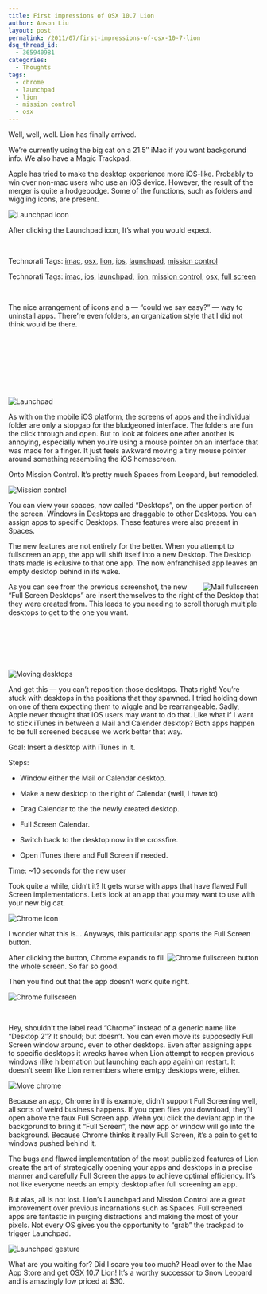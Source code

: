 ```yaml
---
title: First impressions of OSX 10.7 Lion
author: Anson Liu
layout: post
permalink: /2011/07/first-impressions-of-osx-10-7-lion
dsq_thread_id:
  - 365940981
categories:
  - Thoughts
tags:
  - chrome
  - launchpad
  - lion
  - mission control
  - osx
---
```

Well, well, well. Lion has finally arrived.

We&#8217;re currently using the big cat on a 21.5&#8243; iMac if you want backgorund info. We also have a Magic Trackpad.

Apple has tried to make the desktop experience more iOS-like. Probably to win over non-mac users who use an iOS device. However, the result of the merger is quite a hodgepodge. Some of the functions, such as folders and wiggling icons, are present.

<img style="display: block; margin-left: auto; margin-right: auto;" title="launchpad icon.png" src="https://i2.wp.com/apparentetch.com/wp-content/uploads/2011/07/launchpad-icon1.png?resize=107%2C141" border="0" alt="Launchpad icon" data-recalc-dims="1" />

After clicking the Launchpad icon, It&#8217;s what you would expect.

<p style="text-align: center;">
   
</p>

<!-- Technorati Tags Start -->

Technorati Tags: <a rel="tag" href="http://technorati.com/tag/imac">imac</a>, <a rel="tag" href="http://technorati.com/tag/osx">osx</a>, <a rel="tag" href="http://technorati.com/tag/lion">lion</a>, <a rel="tag" href="http://technorati.com/tag/ios">ios</a>, <a rel="tag" href="http://technorati.com/tag/launchpad">launchpad</a>, <a rel="tag" href="http://technorati.com/tag/mission%20control">mission control</a>

<!-- Technorati Tags End -->

<!-- Technorati Tags Start -->

Technorati Tags: <a rel="tag" href="http://technorati.com/tag/imac">imac</a>, <a rel="tag" href="http://technorati.com/tag/ios">ios</a>, <a rel="tag" href="http://technorati.com/tag/launchpad">launchpad</a>, <a rel="tag" href="http://technorati.com/tag/lion">lion</a>, <a rel="tag" href="http://technorati.com/tag/mission%20control">mission control</a>, <a rel="tag" href="http://technorati.com/tag/osx">osx</a>, <a rel="tag" href="http://technorati.com/tag/full%20screen">full screen</a>

<!-- Technorati Tags End -->

<!--more-->

 

The nice arrangement of icons and a — &#8220;could we say easy?&#8221; — way to uninstall apps. There&#8217;re even folders, an organization style that I did not think would be there.

 

 

 

 

<img style="display: block; margin-left: auto; margin-right: auto;" title="launchpad.png" src="https://i1.wp.com/apparentetch.com/wp-content/uploads/2011/07/launchpad1.png?resize=405%2C348" border="0" alt="Launchpad" data-recalc-dims="1" />

As with on the mobile iOS platform, the screens of apps and the individual folder are only a stopgap for the bludgeoned interface. The folders are fun the click through and open. But to look at folders one after another is annoying, especially when you&#8217;re using a mouse pointer on an interface that was made for a finger. It just feels awkward moving a tiny mouse pointer around something resembling the iOS homescreen.

Onto Mission Control. It&#8217;s pretty much Spaces from Leopard, but remodeled.

<img style="display: block; margin-left: auto; margin-right: auto;" title="mission control.png" src="https://i1.wp.com/apparentetch.com/wp-content/uploads/2011/07/mission-control.png?resize=512%2C288" border="0" alt="Mission control" data-recalc-dims="1" />

You can view your spaces, now called &#8220;Desktops&#8221;, on the upper portion of the screen. Windows in Desktops are draggable to other Desktops. You can assign apps to specific Desktops. These features were also present in Spaces.

The new features are not entirely for the better. When you attempt to fullscreen an app, the app will shift itself into a new Desktop. The Desktop thats made is eclusive to that one app. The now enfranchised app leaves an empty desktop behind in its wake.

<img style="float: right;" title="mail fullscreen.png" src="https://i2.wp.com/apparentetch.com/wp-content/uploads/2011/07/mail-fullscreen1.png?resize=246%2C170" border="0" alt="Mail fullscreen" data-recalc-dims="1" />

As you can see from the previous screenshot, the new &#8220;Full Screen Desktops&#8221; are insert themselves to the right of the Desktop that they were created from. This leads to you needing to scroll thorugh multiple desktops to get to the one you want.

 

 

 

<img style="display: block; margin-left: auto; margin-right: auto;" title="moving desktops.png" src="https://i1.wp.com/apparentetch.com/wp-content/uploads/2011/07/moving-desktops.png?resize=512%2C77" border="0" alt="Moving desktops" data-recalc-dims="1" />

And get this — you can&#8217;t reposition those desktops. Thats right! You&#8217;re stuck with desktops in the positions that they spawned. I tried holding down on one of them expecting them to wiggle and be rearrangeable. Sadly, Apple never thought that iOS users may want to do that. Like what if I want to stick iTunes in between a Mail and Calender desktop? Both apps happen to be full screened because we work better that way.

Goal: Insert a desktop with iTunes in it.

Steps:

- Window either the Mail or Calendar desktop.

- Make a new desktop to the right of Calendar (well, I have to)

- Drag Calendar to the the newly created desktop.

- Full Screen Calendar.

- Switch back to the desktop now in the crossfire.

- Open iTunes there and Full Screen if needed.

Time: ~10 seconds for the new user

Took quite a while, didn&#8217;t it? It gets worse with apps that have flawed Full Screen implementations. Let&#8217;s look at an app that you may want to use with your new big cat.

<img style="display: block; margin-left: auto; margin-right: auto;" title="chrome icon.png" src="https://i2.wp.com/apparentetch.com/wp-content/uploads/2011/07/chrome-icon.png?resize=112%2C108" border="0" alt="Chrome icon" data-recalc-dims="1" />

I wonder what this is&#8230; Anyways, this particular app sports the Full Screen button.

<img style="float: right;" title="chrome fullscreen button.png" src="https://i1.wp.com/apparentetch.com/wp-content/uploads/2011/07/chrome-fullscreen-button.png?resize=96%2C69" border="0" alt="Chrome fullscreen button" data-recalc-dims="1" />

After clicking the button, Chrome expands to fill the whole screen. So far so good.

Then you find out that the app doesn&#8217;t work quite right.

<img style="display: block; margin-left: auto; margin-right: auto;" title="chrome fullscreen.png" src="https://i0.wp.com/apparentetch.com/wp-content/uploads/2011/07/chrome-fullscreen.png?resize=233%2C169" border="0" alt="Chrome fullscreen" data-recalc-dims="1" />

 

Hey, shouldn&#8217;t the label read &#8220;Chrome&#8221; instead of a generic name like &#8220;Desktop 2&#8243;? It should; but doesn&#8217;t. You can even move its supposedly Full Screen window around, even to other desktops. Even after assigning apps to specific desktops it wrecks havoc when Lion attempt to reopen previous windows (like hibernation but launching each app again) on restart. It doesn&#8217;t seem like Lion remembers where emtpy desktops were, either.

<img style="display: block; margin-left: auto; margin-right: auto;" title="move chrome.png" src="https://i0.wp.com/apparentetch.com/wp-content/uploads/2011/07/move-chrome.png?resize=512%2C210" border="0" alt="Move chrome" data-recalc-dims="1" />

Because an app, Chrome in this example, didn&#8217;t support Full Screening well, all sorts of weird business happens. If you open files you download, they&#8217;ll open above the faux Full Screen app. Wehn you click the deviant app in the backgorund to bring it &#8220;Full Screen&#8221;, the new app or window will go into the background. Because Chrome thinks it really Full Screen, it&#8217;s a pain to get to windows pushed behind it.

The bugs and flawed implementation of the most publicized features of Lion create the art of strategically opening your apps and desktops in a precise manner and carefully Full Screen the apps to achieve optimal efficiency. It&#8217;s not like everyone needs an empty desktop after full screening an app.

But alas, all is not lost. Lion&#8217;s Launchpad and Mission Control are a great improvement over previous incarnations such as Spaces. Full screened apps are fantastic in purging distractions and making the most of your pixels. Not every OS gives you the opportunity to &#8220;grab&#8221; the trackpad to trigger Launchpad.

<img style="display: block; margin-left: auto; margin-right: auto;" title="launchpad gesture.png" src="https://i1.wp.com/apparentetch.com/wp-content/uploads/2011/07/launchpad-gesture1.png?resize=221%2C275" border="0" alt="Launchpad gesture" data-recalc-dims="1" />

What are you waiting for? Did I scare you too much? Head over to the Mac App Store and get OSX 10.7 Lion! It&#8217;s a worthy successor to Snow Leopard and is amazingly low priced at $30.

 

 

 